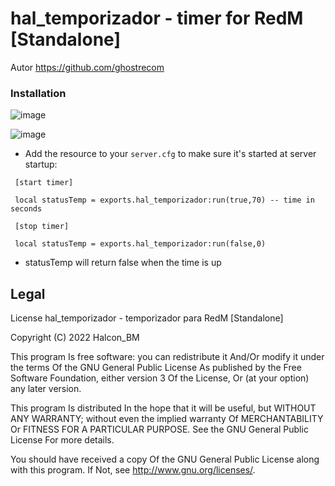# hal_temporizador - timer for RedM [Standalone]

Autor  https://github.com/ghostrecom

### Installation

![image](https://user-images.githubusercontent.com/53305213/165782890-718a180a-9637-452c-b04c-cd54f7e0104b.png)



![image](https://user-images.githubusercontent.com/53305213/165782804-540ffa8f-bcae-48b9-ad45-7afe2257db25.png)



- Add the resource to your `server.cfg` to make sure it's started at server startup:

```
 [start timer]
 
 local statusTemp = exports.hal_temporizador:run(true,70) -- time in seconds

```


```
 [stop timer]
 
 local statusTemp = exports.hal_temporizador:run(false,0)

```

- statusTemp will return false when the time is up

## Legal
License
hal_temporizador - temporizador para RedM [Standalone]

Copyright (C) 2022 Halcon_BM

This program Is free software: you can redistribute it And/Or modify it under the terms Of the GNU General Public License As published by the Free Software Foundation, either version 3 Of the License, Or (at your option) any later version.

This program Is distributed In the hope that it will be useful, but WITHOUT ANY WARRANTY; without even the implied warranty Of MERCHANTABILITY Or FITNESS FOR A PARTICULAR PURPOSE. See the GNU General Public License For more details.

You should have received a copy Of the GNU General Public License along with this program. If Not, see http://www.gnu.org/licenses/.
